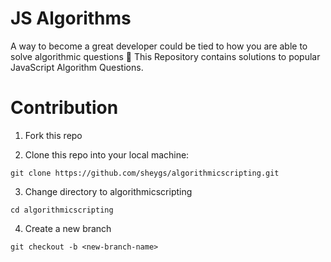 # JS Algorithms

A way to become a great developer could be tied to how you are able to solve algorithmic questions :muscle:
This Repository contains solutions to popular JavaScript Algorithm Questions.

# Contribution
1. Fork this repo

2. Clone this repo into your local machine:

```
git clone https://github.com/sheygs/algorithmicscripting.git
```

3. Change directory to algorithmicscripting

```
cd algorithmicscripting

```

4. Create a new branch 

```
git checkout -b <new-branch-name>

```

